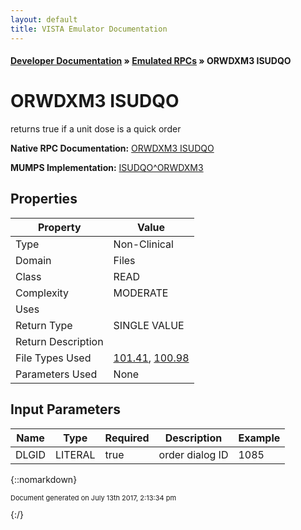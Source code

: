 ```yaml
---
layout: default
title: VISTA Emulator Documentation
---
```


#### [Developer Documentation](../index) &#187; [Emulated RPCs](TableOfContents) &#187; ORWDXM3 ISUDQO<br/>
# ORWDXM3 ISUDQO

returns true if a unit dose is a quick order

**Native RPC Documentation:** [ORWDXM3 ISUDQO](../VISTARPC/ORWDXM3_ISUDQO)

**MUMPS Implementation:** [ISUDQO^ORWDXM3](http://code.osehra.org/dox/Routine_ORWDXM3_source.html)

## Properties

Property | Value
--- | ---
Type | Non-Clinical
Domain | Files
Class | READ
Complexity | MODERATE
Uses | 
Return Type | SINGLE VALUE
Return Description | 
File Types Used | [101.41](../VDM/Order_Dialog-101_41), [100.98](../VDM/Display_Group-100_98)
Parameters Used | None


## Input Parameters

Name | Type | Required | Description | Example
--- | --- | --- | --- | ---
DLGID | LITERAL | true | order dialog ID | 1085

{::nomarkdown} <br/><p style="font-size: 11px">Document generated on July 13th 2017, 2:13:34 pm</p>{:/}